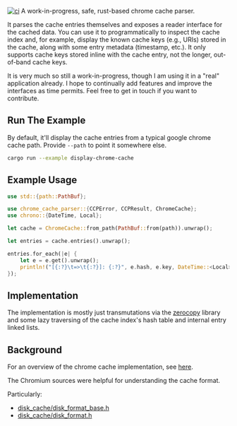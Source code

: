 [![ci](https://github.com/evanandrewrose/chrome-cache-parser/actions/workflows/ci.yml/badge.svg)](https://github.com/evanandrewrose/chrome-cache-parser/actions/workflows/ci.yml)
A work-in-progress, safe, rust-based chrome cache parser.

It parses the cache entries themselves and exposes a reader interface for the cached data. You can use it to programmatically to inspect the cache index and, for example, display the known cache keys (e.g., URIs) stored in the cache, along with some entry metadata (timestamp, etc.). It only supports cache keys stored inline with the cache entry, not the longer, out-of-band cache keys.

It is very much so still a work-in-progress, though I am using it in a "real" application already. I hope to continually add features and improve the interfaces as time permits. Feel free to get in touch if you want to contribute.

## Run The Example

By default, it'll display the cache entries from a typical google chrome cache path. Provide `--path` to point it somewhere else.

```bash
cargo run --example display-chrome-cache
```

## Example Usage

```rust
use std::{path::PathBuf};

use chrome_cache_parser::{CCPError, CCPResult, ChromeCache};
use chrono::{DateTime, Local};

let cache = ChromeCache::from_path(PathBuf::from(path)).unwrap();

let entries = cache.entries().unwrap();

entries.for_each(|e| {
    let e = e.get().unwrap();
    println!("[{:?}\t=>\t{:?}]: {:?}", e.hash, e.key, DateTime::<Local>::from(e.creation_time));
});
```

## Implementation
The implementation is mostly just transmutations via the [zerocopy](https://docs.rs/zerocopy/latest/zerocopy/) library and some lazy traversing of the cache index's hash table and internal entry linked lists.

## Background
For an overview of the chrome cache implementation, see [here](https://www.chromium.org/developers/design-documents/network-stack/disk-cache/).

The Chromium sources were helpful for understanding the cache format.

Particularly:

* [disk_cache/disk_format_base.h](https://chromium.googlesource.com/chromium/src/net/+/ddbc6c5954c4bee29902082eb9052405e83abc02/disk_cache/disk_format_base.h)
* [disk_cache/disk_format.h](https://chromium.googlesource.com/chromium/src/net/+/ddbc6c5954c4bee29902082eb9052405e83abc02/disk_cache/disk_format.h)